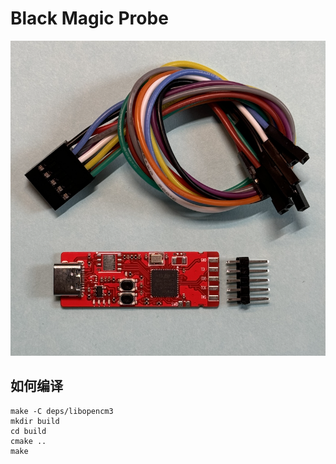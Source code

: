 # Black Magic Probe

![image](docs/IMG_0737.png)

## 如何编译

```shell
make -C deps/libopencm3
mkdir build
cd build
cmake ..
make
```